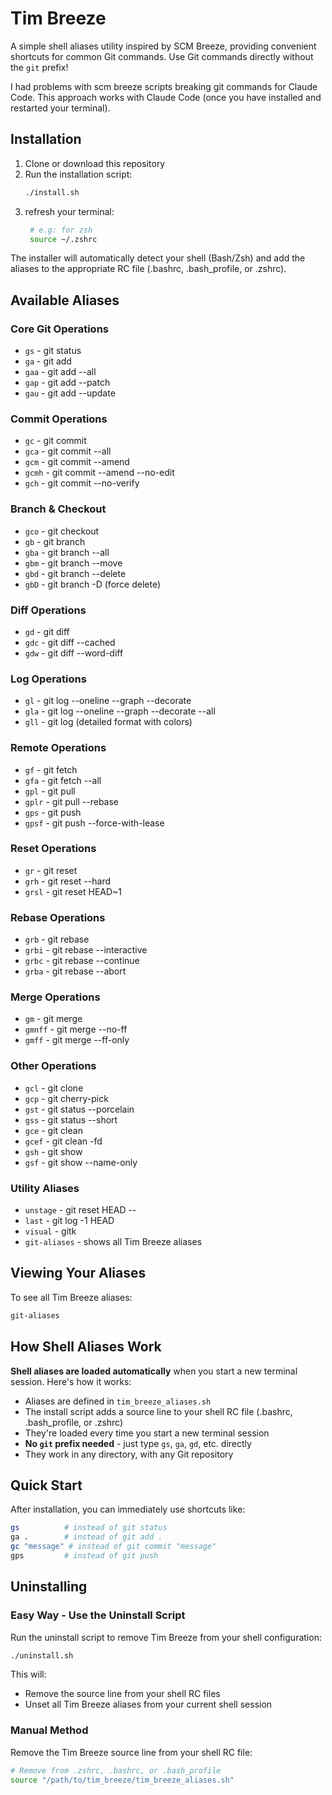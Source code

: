 # Tim Breeze

A simple shell aliases utility inspired by SCM Breeze, providing convenient shortcuts for common Git commands. Use Git commands directly without the `git` prefix!

I had problems with scm breeze scripts breaking git commands for Claude Code. This approach works with Claude Code (once you have installed and restarted your terminal).

## Installation

1. Clone or download this repository
2. Run the installation script:
   ```bash
   ./install.sh
   ```
3. refresh your terminal:
   ```bash
    # e.g: for zsh
    source ~/.zshrc
   ```

The installer will automatically detect your shell (Bash/Zsh) and add the aliases to the appropriate RC file (.bashrc, .bash_profile, or .zshrc).

## Available Aliases

### Core Git Operations

- `gs` - git status
- `ga` - git add
- `gaa` - git add --all
- `gap` - git add --patch
- `gau` - git add --update

### Commit Operations

- `gc` - git commit
- `gca` - git commit --all
- `gcm` - git commit --amend
- `gcmh` - git commit --amend --no-edit
- `gch` - git commit --no-verify

### Branch & Checkout

- `gco` - git checkout
- `gb` - git branch
- `gba` - git branch --all
- `gbm` - git branch --move
- `gbd` - git branch --delete
- `gbD` - git branch -D (force delete)

### Diff Operations

- `gd` - git diff
- `gdc` - git diff --cached
- `gdw` - git diff --word-diff

### Log Operations

- `gl` - git log --oneline --graph --decorate
- `gla` - git log --oneline --graph --decorate --all
- `gll` - git log (detailed format with colors)

### Remote Operations

- `gf` - git fetch
- `gfa` - git fetch --all
- `gpl` - git pull
- `gplr` - git pull --rebase
- `gps` - git push
- `gpsf` - git push --force-with-lease

### Reset Operations

- `gr` - git reset
- `grh` - git reset --hard
- `grsl` - git reset HEAD~1

### Rebase Operations

- `grb` - git rebase
- `grbi` - git rebase --interactive
- `grbc` - git rebase --continue
- `grba` - git rebase --abort

### Merge Operations

- `gm` - git merge
- `gmnff` - git merge --no-ff
- `gmff` - git merge --ff-only

### Other Operations

- `gcl` - git clone
- `gcp` - git cherry-pick
- `gst` - git status --porcelain
- `gss` - git status --short
- `gce` - git clean
- `gcef` - git clean -fd
- `gsh` - git show
- `gsf` - git show --name-only

### Utility Aliases

- `unstage` - git reset HEAD --
- `last` - git log -1 HEAD
- `visual` - gitk
- `git-aliases` - shows all Tim Breeze aliases

## Viewing Your Aliases

To see all Tim Breeze aliases:

```bash
git-aliases
```

## How Shell Aliases Work

**Shell aliases are loaded automatically** when you start a new terminal session. Here's how it works:

- Aliases are defined in `tim_breeze_aliases.sh`
- The install script adds a source line to your shell RC file (.bashrc, .bash_profile, or .zshrc)
- They're loaded every time you start a new terminal session
- **No `git` prefix needed** - just type `gs`, `ga`, `gd`, etc. directly
- They work in any directory, with any Git repository

## Quick Start

After installation, you can immediately use shortcuts like:

```bash
gs          # instead of git status
ga .        # instead of git add .
gc "message" # instead of git commit "message"
gps         # instead of git push
```

## Uninstalling

### Easy Way - Use the Uninstall Script

Run the uninstall script to remove Tim Breeze from your shell configuration:

```bash
./uninstall.sh
```

This will:

- Remove the source line from your shell RC files
- Unset all Tim Breeze aliases from your current shell session

### Manual Method

Remove the Tim Breeze source line from your shell RC file:

```bash
# Remove from .zshrc, .bashrc, or .bash_profile
source "/path/to/tim_breeze/tim_breeze_aliases.sh"
```
